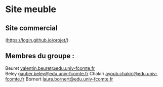 # Site meuble

## Site commercial    

(https://login.github.io/projet/)

## Membres du groupe :

Beuret valentin.beuret@edu.univ-fcomte.fr  
Beley gautier.beley@edu.univ-fcomte.fr
Chakiri ayoub.chakiri@edu.univ-fcomte.fr
Bornert laura.bornert@edu.univ-fcomte.fr
